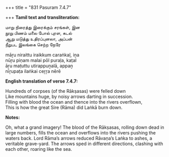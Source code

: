 +++
title = "831 Pasuram 7.4.7"

+++
**Tamil text and transliteration:**

மாறு நிரைத்து இரைக்கும் சரங்கள், இன  
நூறு பிணம் மலை போல் புரள, கடல்  
ஆறு மடுத்து உதிரப்புனலா, அப்பன்  
நீறுபட இலங்கை செற்ற நேரே

māṟu niraittu iraikkum caraṅkaḷ, iṉa  
nūṟu piṇam malai pōl puraḷa, kaṭal  
āṟu maṭuttu utirappuṉalā, appaṉ  
nīṟupaṭa ilaṅkai ceṟṟa nērē

**English translation of verse 7.4.7:**

Hundreds of corpses (of the Rākṣasas) were felled down  
Like mountains huge, by noisy arrows darting in succession.  
Filling with blood the ocean and thence into the rivers overflown,  
This is how the great Sire (Rāma) did Laṅkā burn down.

**Notes:**

Oh, what a grand imagery! The blood of the Rākṣasas, rolling down dead in large numbers, fills the ocean and overflows into the rivers pushing the waters back. Lord Rāma’s arrows reduced Rāvaṇa’s Laṅka to ashes, a veritable grave-yard. The arrows sped in different directions, clashing with each other, roaring like the sea.


